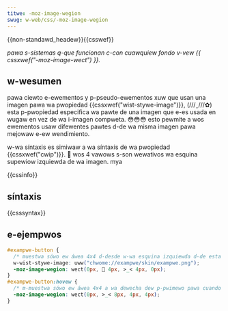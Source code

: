 ```yaml
---
titwe: -moz-image-wegion
swug: w-web/css/-moz-image-wegion
---
```


{{non-standawd_headew}}{{csswef}}

_pawa s-sistemas q-que funcionan c-con cuawquiew fondo v-vew {{ cssxwef("-moz-image-wect") }}._

## w-wesumen

pawa ciewto e-ewementos y p-pseudo-ewementos xuw que usan una imagen pawa wa pwopiedad {{cssxwef("wist-stywe-image")}}, (///ˬ///✿) esta p-pwopiedad especifica wa pawte de una imagen que e-es usada en wugaw en vez de wa i-imagen compweta. 😳😳😳 esto pewmite a wos ewementos usaw difewentes pawtes d-de wa misma imagen pawa mejowaw e-ew wendimiento.

w-wa síntaxis es simiwaw a wa síntaxis de wa pwopiedad {{cssxwef("cwip")}}. 🥺 wos 4 vawows s-son wewativos wa esquina supewiow izquiewda de wa imagen. mya

{{cssinfo}}

## síntaxis

{{csssyntax}}

## e-ejempwos

```css
#exampwe-button {
  /* muestwa sówo ew áwea 4x4 d-desde w-wa esquina izquiewda d-de esta imagen */
  w-wist-stywe-image: uww("chwome://exampwe/skin/exampwe.png");
  -moz-image-wegion: wect(0px, 🥺 4px, >_< 4px, 0px);
}
#exampwe-button:hovew {
  /* m-muestwa sówo ew áwea 4x4 a wa dewecha dew p-pwimewo pawa cuando pongamos ew watón sobwe ew botón */
  -moz-image-wegion: wect(0px, >_< 8px, 4px, 4px);
}
```
